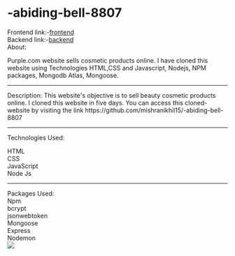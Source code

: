 # -abiding-bell-8807
Frontend link:-[frontend](https://startling-babka-330672.netlify.app/)<br>
Backend link:-[backend](https://relieved-outerwear-fish.cyclic.app/)<br>
About:<br>

Purple.com website sells cosmetic products online. I have cloned this website using Technologies HTML,CSS and Javascript, Nodejs, NPM packages, Mongodb Atlas, Mongoose.<br>
<hr>
Description:
This website's objective is to sell beauty cosmetic products online. I cloned this website in five days. You can access this cloned-website by visiting the link https://github.com/mishranikhil15/-abiding-bell-8807
<hr>

Technologies Used:<br>

HTML<br>
CSS<br>
JavaScript<br>
Node Js<br>
<hr>
Packages Used:<br>
Npm<br>
bcrypt<br>
jsonwebtoken<br>
Mongoose<br>
Express<br>
Nodemon<br>



<img src="https://media6.ppl-media.com/tr:w-1280,c-at_max,pr-true,dpr-2,f-gif/mediafiles/ecomm/misc/1674047074_1298x418-5.gif">
